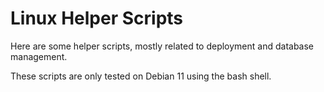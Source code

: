 # Linux Helper Scripts

Here are some helper scripts, mostly related to deployment and database management.

These scripts are only tested on Debian 11 using the bash shell.